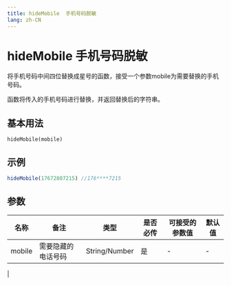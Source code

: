 ```yaml
---
title: hideMobile  手机号码脱敏
lang: zh-CN
---
```

# hideMobile  手机号码脱敏

将手机号码中间四位替换成星号的函数，接受一个参数mobile为需要替换的手机号码。

函数将传入的手机号码进行替换，并返回替换后的字符串。

## 基本用法
`
hideMobile(mobile)
`

## 示例
```javascript
hideMobile(17672807215) //176****7215

```
## 参数


| 名称  | 备注 |  类型  | 是否必传 |可接受的参数值 | 默认值 |
| ----- | --- | ------ | --------|------------- | ----- |
| mobile | 需要隐藏的电话号码|String/Number|是 |- | -|
|